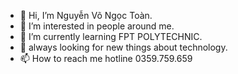 - 👋 Hi, I’m Nguyễn Võ Ngọc Toàn.
- 👀 I’m interested in people around me.
- 🌱 I’m currently learning FPT POLYTECHNIC.
- 🔎 always looking for new things about technology.
- 📫 How to reach me hotline 0359.759.659

<!---
ngoctoan03/ngoctoan03 is a ✨ special ✨ repository because its `README.md` (this file) appears on your GitHub profile.
You can click the Preview link to take a look at your changes.
--->
